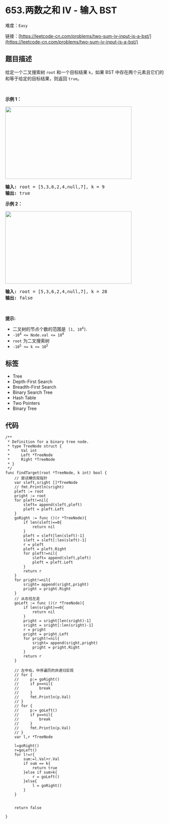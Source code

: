 # 653.两数之和 IV - 输入 BST

难度：`Easy`

 链接：[https://leetcode-cn.com/problems/two-sum-iv-input-is-a-bst/](https://leetcode-cn.com/problems/two-sum-iv-input-is-a-bst/)

## 题目描述

<p>给定一个二叉搜索树 <code>root</code> 和一个目标结果 <code>k</code>，如果 BST 中存在两个元素且它们的和等于给定的目标结果，则返回 <code>true</code>。</p>

<p>&nbsp;</p>

<p><strong>示例 1：</strong></p>
<img alt="" src="https://assets.leetcode.com/uploads/2020/09/21/sum_tree_1.jpg" style="height: 229px; width: 400px;" />
<pre>
<strong>输入:</strong> root = [5,3,6,2,4,null,7], k = 9
<strong>输出:</strong> true
</pre>

<p><strong>示例 2：</strong></p>
<img alt="" src="https://assets.leetcode.com/uploads/2020/09/21/sum_tree_2.jpg" style="height: 229px; width: 400px;" />
<pre>
<strong>输入:</strong> root = [5,3,6,2,4,null,7], k = 28
<strong>输出:</strong> false
</pre>

<p>&nbsp;</p>

<p><strong>提示:</strong></p>

<ul>
	<li>二叉树的节点个数的范围是&nbsp;&nbsp;<code>[1, 10<sup>4</sup>]</code>.</li>
	<li><code>-10<sup>4</sup>&nbsp;&lt;= Node.val &lt;= 10<sup>4</sup></code></li>
	<li><code>root</code>&nbsp;为二叉搜索树</li>
	<li><code>-10<sup>5</sup>&nbsp;&lt;= k &lt;= 10<sup>5</sup></code></li>
</ul>

## 标签

 - Tree 
 - Depth-First Search 
 - Breadth-First Search 
 - Binary Search Tree 
 - Hash Table 
 - Two Pointers 
 - Binary Tree 

## 代码

```golang
/**
 * Definition for a binary tree node.
 * type TreeNode struct {
 *     Val int
 *     Left *TreeNode
 *     Right *TreeNode
 * }
 */
func findTarget(root *TreeNode, k int) bool {
    // 尝试模仿双指针
    var sleft,sright []*TreeNode
    // fmt.Println(sright)
    pleft := root
    pright := root
    for pleft!=nil{
        sleft= append(sleft,pleft)
        pleft = pleft.Left
    }
    goRight := func ()(r *TreeNode){
        if len(sleft)==0{
            return nil
        }
        pleft = sleft[len(sleft)-1]
        sleft = sleft[:len(sleft)-1]
        r = pleft
        pleft = pleft.Right
        for pleft!=nil{
            sleft= append(sleft,pleft)
            pleft = pleft.Left
        }
        return r
    }
    for pright!=nil{
        sright= append(sright,pright)
        pright = pright.Right
    }
    // 从右往左走
    goLeft := func ()(r *TreeNode){
        if len(sright)==0{
            return nil
        }
        pright = sright[len(sright)-1]
        sright = sright[:len(sright)-1]
        r = pright
        pright = pright.Left
        for pright!=nil{
            sright= append(sright,pright)
            pright = pright.Right
        }
        return r
    }

    // 左中右，中序遍历的非递归实现
    // for {
    //     p:= goRight()
    //     if p==nil{
    //         break
    //     }
    //     fmt.Println(p.Val)
    // }
    // for {
    //     p:= goLeft()
    //     if p==nil{
    //         break
    //     }
    //     fmt.Println(p.Val)
    // }
    var l,r *TreeNode
    
    l=goRight()
    r=goLeft()
    for l!=r{
        sum:=l.Val+r.Val
        if sum == k{
            return true
        }else if sum>k{
            r = goLeft()
        }else{
            l = goRight()
        }
    }
  

    return false

}


```